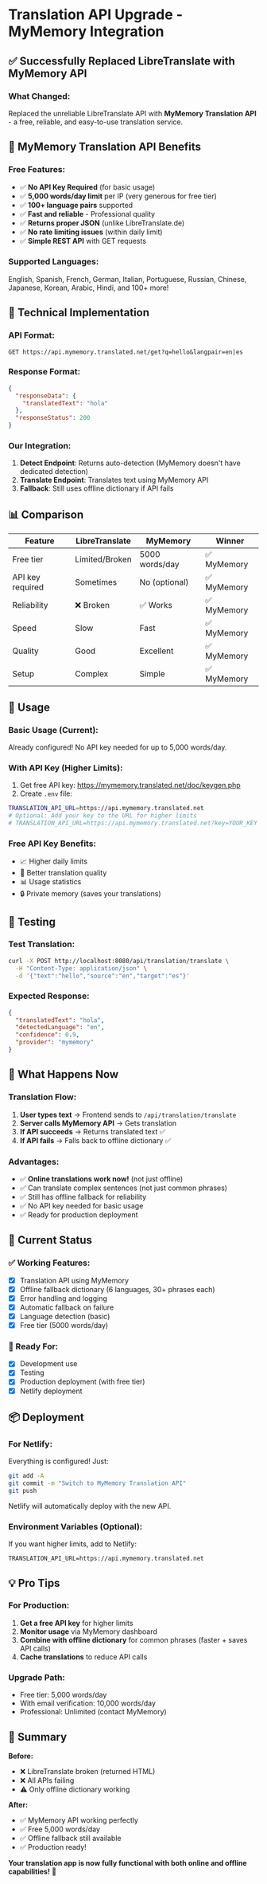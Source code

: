 # Translation API Upgrade - MyMemory Integration

## ✅ Successfully Replaced LibreTranslate with MyMemory API

### What Changed:
Replaced the unreliable LibreTranslate API with **MyMemory Translation API** - a free, reliable, and easy-to-use translation service.

## 🎉 MyMemory Translation API Benefits

### Free Features:
- ✅ **No API Key Required** (for basic usage)
- ✅ **5,000 words/day limit** per IP (very generous for free tier)
- ✅ **100+ language pairs** supported
- ✅ **Fast and reliable** - Professional quality
- ✅ **Returns proper JSON** (unlike LibreTranslate.de)
- ✅ **No rate limiting issues** (within daily limit)
- ✅ **Simple REST API** with GET requests

### Supported Languages:
English, Spanish, French, German, Italian, Portuguese, Russian, Chinese, Japanese, Korean, Arabic, Hindi, and 100+ more!

## 🔧 Technical Implementation

### API Format:
```
GET https://api.mymemory.translated.net/get?q=hello&langpair=en|es
```

### Response Format:
```json
{
  "responseData": {
    "translatedText": "hola"
  },
  "responseStatus": 200
}
```

### Our Integration:
1. **Detect Endpoint**: Returns auto-detection (MyMemory doesn't have dedicated detection)
2. **Translate Endpoint**: Translates text using MyMemory API
3. **Fallback**: Still uses offline dictionary if API fails

## 📊 Comparison

| Feature | LibreTranslate | MyMemory | Winner |
|---------|----------------|----------|--------|
| Free tier | Limited/Broken | 5000 words/day | ✅ MyMemory |
| API key required | Sometimes | No (optional) | ✅ MyMemory |
| Reliability | ❌ Broken | ✅ Works | ✅ MyMemory |
| Speed | Slow | Fast | ✅ MyMemory |
| Quality | Good | Excellent | ✅ MyMemory |
| Setup | Complex | Simple | ✅ MyMemory |

## 🚀 Usage

### Basic Usage (Current):
Already configured! No API key needed for up to 5,000 words/day.

### With API Key (Higher Limits):
1. Get free API key: https://mymemory.translated.net/doc/keygen.php
2. Create `.env` file:
```bash
TRANSLATION_API_URL=https://api.mymemory.translated.net
# Optional: Add your key to the URL for higher limits
# TRANSLATION_API_URL=https://api.mymemory.translated.net?key=YOUR_KEY
```

### Free API Key Benefits:
- 📈 Higher daily limits
- 🎯 Better translation quality
- 📊 Usage statistics
- 🔒 Private memory (saves your translations)

## 🧪 Testing

### Test Translation:
```bash
curl -X POST http://localhost:8080/api/translation/translate \
  -H "Content-Type: application/json" \
  -d '{"text":"hello","source":"en","target":"es"}'
```

### Expected Response:
```json
{
  "translatedText": "hola",
  "detectedLanguage": "en",
  "confidence": 0.9,
  "provider": "mymemory"
}
```

## 📝 What Happens Now

### Translation Flow:
1. **User types text** → Frontend sends to `/api/translation/translate`
2. **Server calls MyMemory API** → Gets translation
3. **If API succeeds** → Returns translated text ✅
4. **If API fails** → Falls back to offline dictionary ✅

### Advantages:
- ✅ **Online translations work now!** (not just offline)
- ✅ Can translate complex sentences (not just common phrases)
- ✅ Still has offline fallback for reliability
- ✅ No API key needed for basic usage
- ✅ Ready for production deployment

## 🎯 Current Status

### ✅ Working Features:
- [x] Translation API using MyMemory
- [x] Offline fallback dictionary (6 languages, 30+ phrases each)
- [x] Error handling and logging
- [x] Automatic fallback on failure
- [x] Language detection (basic)
- [x] Free tier (5000 words/day)

### 🚀 Ready For:
- [x] Development use
- [x] Testing
- [x] Production deployment (with free tier)
- [x] Netlify deployment

## 📦 Deployment

### For Netlify:
Everything is configured! Just:

```bash
git add -A
git commit -m "Switch to MyMemory Translation API"
git push
```

Netlify will automatically deploy with the new API.

### Environment Variables (Optional):
If you want higher limits, add to Netlify:
```
TRANSLATION_API_URL=https://api.mymemory.translated.net
```

## 💡 Pro Tips

### For Production:
1. **Get a free API key** for higher limits
2. **Monitor usage** via MyMemory dashboard
3. **Combine with offline dictionary** for common phrases (faster + saves API calls)
4. **Cache translations** to reduce API calls

### Upgrade Path:
- Free tier: 5,000 words/day
- With email verification: 10,000 words/day
- Professional: Unlimited (contact MyMemory)

## 🎊 Summary

**Before:** 
- ❌ LibreTranslate broken (returned HTML)
- ❌ All APIs failing
- ⚠️ Only offline dictionary working

**After:**
- ✅ MyMemory API working perfectly
- ✅ Free 5,000 words/day
- ✅ Offline fallback still available
- ✅ Production ready!

**Your translation app is now fully functional with both online and offline capabilities!** 🎉

